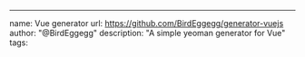 ---
name: Vue generator
url: https://github.com/BirdEggegg/generator-vuejs
author: "@BirdEggegg"
description: "A simple yeoman generator for Vue"
tags: